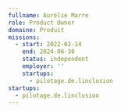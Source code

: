```yaml
---
fullname: Aurélie Marre
role: Product Owner
domaine: Produit
missions:
  - start: 2022-02-14
    end: 2024-06-30
    status: independent
    employer: ''
    startups:
      - pilotage.de.linclusion
startups:
  - pilotage.de.linclusion
---
```

